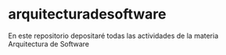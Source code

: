 # arquitecturadesoftware
En este repositorio depositaré todas las actividades de la materia Arquitectura de Software
